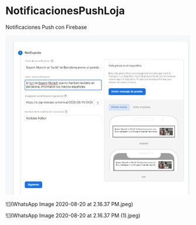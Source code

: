 # NotificacionesPushLoja
Notificaciones Push con Firebase

![](notifica.jpeg)

![](WhatsApp Image 2020-08-20 at 2.16.37 PM.jpeg)

![](WhatsApp Image 2020-08-20 at 2.16.37 PM (1).jpeg)
